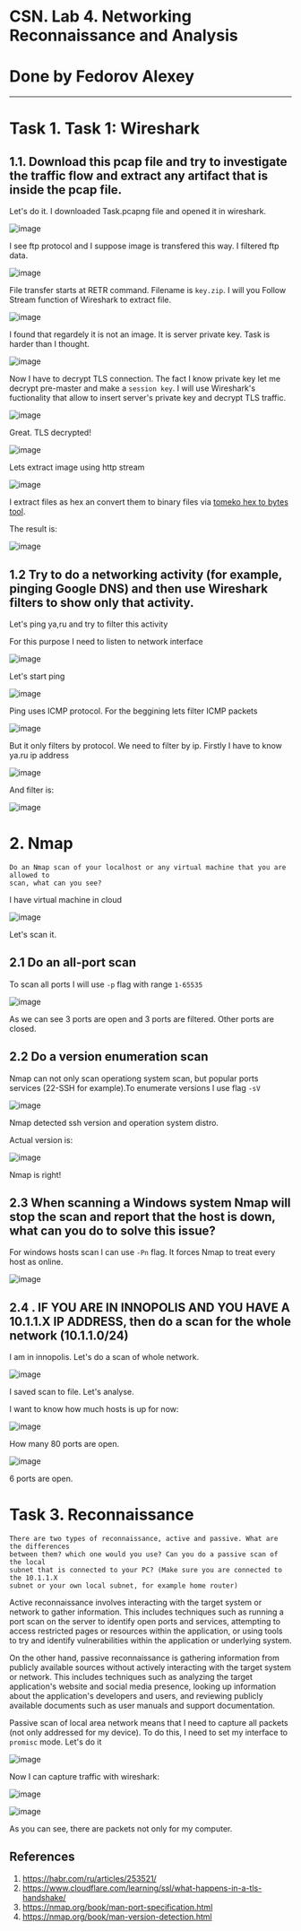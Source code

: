 # CSN. Lab 4. Networking Reconnaissance and Analysis

# Done by Fedorov Alexey

---

# Task 1. Task 1: Wireshark

## 1.1. Download this pcap file and try to investigate the traffic flow and extract any artifact that is inside the pcap file. 

Let's do it. I downloaded Task.pcapng file and opened it in wireshark.

![image](https://github.com/user-attachments/assets/e5f3f1ad-085c-4c9d-a187-f8d2ae3dfca8)

I see ftp protocol and I suppose image is transfered this way. I filtered ftp data.

![image](https://github.com/user-attachments/assets/7c26503b-9c13-492c-907e-fef20422d137)

File transfer starts at RETR command. Filename is `key.zip`. I will you Follow Stream function of Wireshark to extract file.

![image](https://github.com/user-attachments/assets/25095e69-095d-4d99-abb2-c708d2d2ee03)

I found that regardely it is not an image. It is server private key. Task is harder than I thought.

![image](https://github.com/user-attachments/assets/e449de02-020a-499e-972d-00fa38704ffb)

Now I have to decrypt TLS connection. The fact I know private key let me decrypt pre-master and make a `session key`. I will use Wireshark's fuctionality that allow to insert server's private key and decrypt TLS traffic.

![image](https://github.com/user-attachments/assets/70b9be74-2fde-48a6-a7b6-3d18deea7794)

Great. TLS decrypted!

![image](https://github.com/user-attachments/assets/910e2793-4b67-41f7-b373-bc3793f82808)

Lets extract image using http stream

![image](https://github.com/user-attachments/assets/ae2a5ae1-c330-47c0-a20e-98e100f06405)

I extract files as hex an convert them to binary files via [tomeko hex to bytes tool](https://tomeko.net/online_tools/hex_to_file.php?lang=en).

The result is:

![image](https://github.com/user-attachments/assets/86b6cb79-c2c9-4081-93de-3af8b4daff78)

## 1.2 Try to do a networking activity (for example, pinging Google DNS) and then use Wireshark filters to show only that activity.

Let's ping ya,ru and try to filter this activity

For this purpose I need to listen to network interface

![image](https://github.com/user-attachments/assets/e5510da8-9241-4963-9c3f-5c64780bd87d)

Let's start ping

![image](https://github.com/user-attachments/assets/11c9e655-0bda-401b-b681-0739744485f3)

Ping uses ICMP protocol. For the beggining lets filter ICMP packets

![image](https://github.com/user-attachments/assets/6f730413-ab84-4ac0-8d32-320bf706d3bf)

But it only filters by protocol. We need to filter by ip. Firstly I have to know ya.ru ip address

![image](https://github.com/user-attachments/assets/9eb3dbfc-28da-4440-889f-6aa0ee3050da)

And filter is:

![image](https://github.com/user-attachments/assets/404190c6-0093-454d-ba1c-c60b51898a33)

# 2. Nmap
```
Do an Nmap scan of your localhost or any virtual machine that you are allowed to
scan, what can you see?
```
I have virtual machine in cloud

![image](https://github.com/user-attachments/assets/dea59666-288b-43b6-b13d-c83c63a1dc2c)

Let's scan it.

## 2.1 Do an all-port scan

To scan all ports I will use `-p` flag with range `1-65535`

![image](https://github.com/user-attachments/assets/908e5d46-639c-4ee2-888d-2324d9fc4899)

As we can see 3 ports are open and 3 ports are filtered. Other ports are closed.

## 2.2  Do a version enumeration scan

Nmap can not only scan operationg system scan, but popular ports services (22-SSH for example).To enumerate versions I use flag `-sV`

![image](https://github.com/user-attachments/assets/6c0aabb4-c58a-4b89-b578-2680bbfd9e8b)

Nmap detected ssh version and operation system distro.

Actual version is:

![image](https://github.com/user-attachments/assets/968bc6b8-91f4-4d93-a330-295fd9d099c0)

Nmap is right!

## 2.3  When scanning a Windows system Nmap will stop the scan and report that the host is down, what can you do to solve this issue?

For windows hosts scan I can use `-Pn` flag. It forces Nmap to treat every host as online. 

![image](https://github.com/user-attachments/assets/8d1eca43-b83a-451e-a280-bea7c539fb6f)

## 2.4 . IF YOU ARE IN INNOPOLIS AND YOU HAVE A 10.1.1.X IP ADDRESS, then do a scan for the whole network (10.1.1.0/24)

I am in innopolis. Let's do a scan of whole network. 

![image](https://github.com/user-attachments/assets/197ce1c2-213e-42e5-befd-e1d37c90d8ba)

I saved scan to file. Let's analyse.

I want to know how much hosts is up for now:

![image](https://github.com/user-attachments/assets/064bc4a8-760a-4247-b8e8-efed0711f5f1)

How many 80 ports are open.

![image](https://github.com/user-attachments/assets/6465d6b5-2bf5-4563-82a2-6d7b946931a9)

6 ports are open.

# Task 3. Reconnaissance

```
There are two types of reconnaissance, active and passive. What are the differences
between them? which one would you use? Can you do a passive scan of the local
subnet that is connected to your PC? (Make sure you are connected to the 10.1.1.X
subnet or your own local subnet, for example home router)
```

Active reconnaissance involves interacting with the target system or network to gather information. This includes techniques such as running a port scan on the server to identify open ports and services, attempting to access restricted pages or resources within the application, or using tools to try and identify vulnerabilities within the application or underlying system.  
 
On the other hand, passive reconnaissance is gathering information from publicly available sources without actively interacting with the target system or network. This includes techniques such as analyzing the target application's website and social media presence, looking up information about the application's developers and users, and reviewing publicly available documents such as user manuals and support documentation.  

Passive scan of local area network means that I need to capture all packets (not only addressed for my device). To do this, I need to set my interface to `promisc` mode. Let's do it

![image](https://github.com/user-attachments/assets/feaddaa9-c523-4757-82a1-47691dced546)

Now I can capture traffic with wireshark:

![image](https://github.com/user-attachments/assets/43ecb2c6-8461-4d21-8a71-95aba6e8be64)

![image](https://github.com/user-attachments/assets/74a59e81-9004-4b73-ba36-66f81344f078)

As you can see, there are packets not only for my computer.

## References

1. https://habr.com/ru/articles/253521/
2. https://www.cloudflare.com/learning/ssl/what-happens-in-a-tls-handshake/
3. https://nmap.org/book/man-port-specification.html
4. https://nmap.org/book/man-version-detection.html
